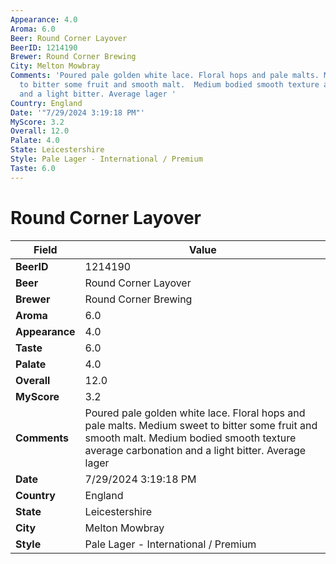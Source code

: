 ```yaml
---
Appearance: 4.0
Aroma: 6.0
Beer: Round Corner Layover
BeerID: 1214190
Brewer: Round Corner Brewing
City: Melton Mowbray
Comments: 'Poured pale golden white lace. Floral hops and pale malts. Medium sweet
  to bitter some fruit and smooth malt.  Medium bodied smooth texture average carbonation
  and a light bitter. Average lager '
Country: England
Date: '"7/29/2024 3:19:18 PM"'
MyScore: 3.2
Overall: 12.0
Palate: 4.0
State: Leicestershire
Style: Pale Lager - International / Premium
Taste: 6.0
---
```


# Round Corner Layover

| Field         | Value |
|---------------|-------|
| **BeerID** | 1214190 |
| **Beer** | Round Corner Layover |
| **Brewer** | Round Corner Brewing |
| **Aroma** | 6.0 |
| **Appearance** | 4.0 |
| **Taste** | 6.0 |
| **Palate** | 4.0 |
| **Overall** | 12.0 |
| **MyScore** | 3.2 |
| **Comments** | Poured pale golden white lace. Floral hops and pale malts. Medium sweet to bitter some fruit and smooth malt.  Medium bodied smooth texture average carbonation and a light bitter. Average lager  |
| **Date** | 7/29/2024 3:19:18 PM |
| **Country** | England |
| **State** | Leicestershire |
| **City** | Melton Mowbray |
| **Style** | Pale Lager - International / Premium |
